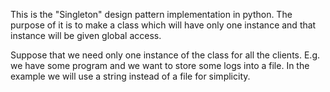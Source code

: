 This is the "Singleton" design pattern implementation in python.
The purpose of it is to make a class which will have only one instance
and that instance will be given global access.

Suppose that we need only one instance of the class for all the clients.
E.g. we have some program and we want to store some logs into a file.
In the example we will use a string instead of a file for simplicity.
